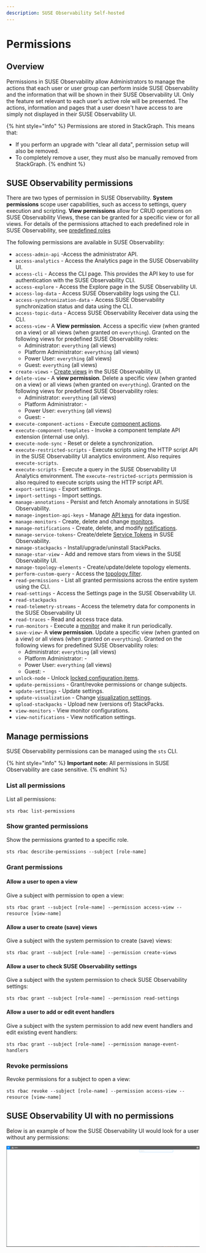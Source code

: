 ```yaml
---
description: SUSE Observability Self-hosted
---
```


# Permissions

## Overview

Permissions in SUSE Observability allow Administrators to manage the actions that each user or user group can perform inside SUSE Observability and the information that will be shown in their SUSE Observability UI. Only the feature set relevant to each user's active role will be presented. The actions, information and pages that a user doesn't have access to are simply not displayed in their SUSE Observability UI.

{% hint style="info" %}
Permissions are stored in StackGraph. This means that:

* If you perform an upgrade with "clear all data", permission setup will also be removed.
* To completely remove a user, they must also be manually removed from StackGraph.
{% endhint %}

## SUSE Observability permissions

There are two types of permission in SUSE Observability. **System permissions** scope user capabilities, such as access to settings, query execution and scripting. **View permissions** allow for CRUD operations on SUSE Observability Views, these can be granted for a specific view or for all views. For details of the permissions attached to each predefined role in SUSE Observability, see [predefined roles](/setup/security/rbac/rbac_roles.md#predefined-roles)

The following permissions are available in SUSE Observability:

* `access-admin-api` -Access the administrator API.
* `access-analytics` - Access the Analytics page in the SUSE Observability UI.
* `access-cli` - Access the CLI page. This provides the API key to use for authentication with the SUSE Observability CLI.
* `access-explore` - Access the Explore page in the SUSE Observability UI.
* `access-log-data` - Access SUSE Observability logs using the CLI.
* `access-synchronization-data` - Access SUSE Observability synchronization status and data using the CLI.
* `access-topic-data` - Access SUSE Observability Receiver data using the CLI.
* `access-view` - A **View permission**. Access a specific view \(when granted on a view\) or all views \(when granted on `everything`\). Granted on the following views for predefined SUSE Observability roles:
  * Administrator: `everything` (all views)
  * Platform Administrator: `everything` (all views)
  * Power User: `everything` (all views)
  * Guest: `everything` (all views)
* `create-views` - [Create views](/use/views/k8s-custom-views.md) in the SUSE Observability UI.
* `delete-view` - A **view permission**. Delete a specific view \(when granted on a view\) or all views \(when granted on `everything`\). Granted on the following views for predefined SUSE Observability roles:
  * Administrator: `everything` (all views)
  * Platform Administrator: -
  * Power User: `everything` (all views)
  * Guest: -
* `execute-component-actions` - Execute [component actions](/use/views/k8s-topology-perspective.md#actions).
* `execute-component-templates` - Invoke a component template API extension \(internal use only\).
* `execute-node-sync` - Reset or delete a synchronization.
* `execute-restricted-scripts` - Execute scripts using the HTTP script API in the SUSE Observability UI analytics environment. Also requires `execute-scripts`.
* `execute-scripts` - Execute a query in the SUSE Observability UI Analytics environment. The `execute-restricted-scripts` permission is also required to execute scripts using the HTTP script API.
* `export-settings` - Export settings.
* `import-settings` - Import settings.
* `manage-annotations` - Persist and fetch Anomaly annotations in SUSE Observability.
* `manage-ingestion-api-keys` - Manage [API keys](/use/security/k8s-ingestion-api-keys.md) for data ingestion.
* `manage-monitors` - Create, delete and change [monitors](/use/alerting/k8s-monitors.md).
* `manage-notifications` - Create, delete, and modify [notifications](/use/alerting/notifications/configure.md).
* `manage-service-tokens`- Create/delete [Service Tokens](/use/security/k8s-service-tokens.md) in SUSE Observability.
* `manage-stackpacks` - Install/upgrade/uninstall StackPacks.
* `manage-star-view` - Add and remove stars from views in the SUSE Observability UI.
* `manage-topology-elements` - Create/update/delete topology elements.
* `perform-custom-query` - Access the [topology filter](/use/views/k8s-filters.md#filter-topology).
* `read-permissions` - List all granted permissions across the entire system using the CLI.
* `read-settings` - Access the Settings page in the SUSE Observability UI.
* `read-stackpacks`
* `read-telemetry-streams` - Access the telemetry data for components in the SUSE Observability UI
* `read-traces` - Read and access trace data.
* `run-monitors` - Execute a [monitor](/use/alerting/k8s-monitors.md) and make it run periodically.
* `save-view`- A **view permission**. Update a specific view \(when granted on a view\) or all views \(when granted on `everything`\). Granted on the following views for predefined SUSE Observability roles:
  * Administrator: `everything` (all views)
  * Platform Administrator: -
  * Power User: `everything` (all views)
  * Guest: -
* `unlock-node` - Unlock [locked configuration items](/stackpacks/about-stackpacks.md#locked-configuration-items).
* `update-permissions` - Grant/revoke permissions or change subjects.
* `update-settings` - Update settings.
* `update-visualization` - Change [visualization settings](/use/views/k8s-topology-perspective.md#visualization-settings).
* `upload-stackpacks` - Upload new \(versions of\) StackPacks.
* `view-monitors` - View monitor configurations.
* `view-notifications` - View notification settings.

## Manage permissions

SUSE Observability permissions can be managed using the `sts` CLI.

{% hint style="info" %}
**Important note:** All permissions in SUSE Observability are case sensitive.
{% endhint %}

### List all permissions

List all permissions:


```text
sts rbac list-permissions
```

### Show granted permissions

Show the permissions granted to a specific role.

```text
sts rbac describe-permissions --subject [role-name]
```

### Grant permissions

#### Allow a user to open a view

Give a subject with permission to open a view:


```text
sts rbac grant --subject [role-name] --permission access-view --resource [view-name]
```

#### Allow a user to create \(save\) views

Give a subject with the system permission to create \(save\) views:

```text
sts rbac grant --subject [role-name] --permission create-views
```

#### Allow a user to check SUSE Observability settings

Give a subject with the system permission to check SUSE Observability settings:


```text
sts rbac grant --subject [role-name] --permission read-settings
```

#### Allow a user to add or edit event handlers

Give a subject with the system permission to add new event handlers and edit existing event handlers:


```text
sts rbac grant --subject [role-name] --permission manage-event-handlers
```

### Revoke permissions

Revoke permissions for a subject to open a view:


```text
sts rbac revoke --subject [role-name] --permission access-view --resource [view-name]
```

## SUSE Observability UI with no permissions

Below is an example of how the SUSE Observability UI would look for a user without any permissions:

![No permissions](../../../.gitbook/assets/noperm.png)
